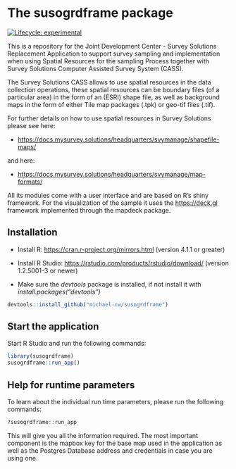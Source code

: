 
<!-- README.md is generated from README.Rmd. Please edit that file -->

# The susogrdframe package

<!-- badges: start -->

[![Lifecycle:
experimental](https://img.shields.io/badge/lifecycle-experimental-orange.svg)](https://lifecycle.r-lib.org/articles/stages.html#experimental)
<!-- badges: end -->

This is a repository for the Joint Development Center - Survey Solutions
Replacement Application to support survey sampling and implementation
when using Spatial Resources for the sampling Process together with
Survey Solutions Computer Assisted Survey System (CASS).

The Survey Solutions CASS allows to use spatial resources in the data
collection operations, these spatial resources can be boundary files (of
a particular area) in the form of an (ESRI) shape file, as well as
background maps in the form of either Tile map packages (.tpk) or
geo-tif files (.tif).

For further details on how to use spatial resources in Survey Solutions
please see
    here:

  - <https://docs.mysurvey.solutions/headquarters/svymanage/shapefile-maps/>

and
    here:

  - <https://docs.mysurvey.solutions/headquarters/svymanage/map-formats/>

All its modules come with a user interface and are based on R’s shiny
framework. For the visualization of the sample it uses the
<https://deck.gl> framework implemented through the mapdeck package.

## Installation

  - Install R: <https://cran.r-project.org/mirrors.html> (version 4.1.1
    or greater)

  - Install R Studio: <https://rstudio.com/products/rstudio/download/>
    (version 1.2.5001-3 or newer)

  - Make sure the *devtools* package is installed, if not install it
    with *install.packages(“devtools”)*

<!-- end list -->

``` r
devtools::install_github("michael-cw/susogrdframe")
```

## Start the application

Start R Studio and run the following commands:

``` r
library(susogrdframe)
susogrdframe::run_app()
```

## Help for runtime parameters

To learn about the individual run time parameters, please run the
following commands:

``` r
?susogrdframe::run_app
```

This will give you all the information required. The most important
component is the mapbox key for the base map used in the application as
well as the Postgres Database address and credentials in case you are
using one.
